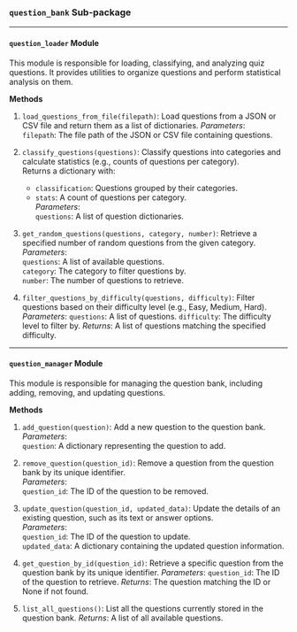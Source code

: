 ### `question_bank` Sub-package
---
#### `question_loader` Module 
This module is responsible for loading, classifying, and analyzing quiz questions. It provides utilities to organize questions and perform statistical analysis on them.

**Methods**
1. `load_questions_from_file(filepath)`: Load questions from a JSON or CSV file and return them as a list of dictionaries.
   *Parameters*:  
   `filepath`: The file path of the JSON or CSV file containing questions.

2. `classify_questions(questions)`: Classify questions into categories and calculate statistics (e.g., counts of questions per category).  
   Returns a dictionary with:
   - `classification`: Questions grouped by their categories.
   - `stats`: A count of questions per category.  
   *Parameters*:  
   `questions`: A list of question dictionaries.

3. `get_random_questions(questions, category, number)`: Retrieve a specified number of random questions from the given category.  
   *Parameters*:  
   `questions`: A list of available questions.  
   `category`: The category to filter questions by.  
   `number`: The number of questions to retrieve.

4. `filter_questions_by_difficulty(questions, difficulty)`: Filter questions based on their difficulty level (e.g., Easy, Medium, Hard).
    *Parameters*: 
    `questions`: A list of questions.
    `difficulty`: The difficulty level to filter by.
    *Returns*: A list of questions matching the specified difficulty.
---
#### `question_manager` Module
This module is responsible for managing the question bank, including adding, removing, and updating questions.

**Methods**
1. `add_question(question)`: Add a new question to the question bank.  
   *Parameters*:  
   `question`: A dictionary representing the question to add.

2. `remove_question(question_id)`: Remove a question from the question bank by its unique identifier.  
   *Parameters*:  
   `question_id`: The ID of the question to be removed.

3. `update_question(question_id, updated_data)`: Update the details of an existing question, such as its text or answer options.  
   *Parameters*:  
   `question_id`: The ID of the question to update.  
   `updated_data`: A dictionary containing the updated question information.

4. `get_question_by_id(question_id)`: Retrieve a specific question from the question bank by its unique identifier.
    *Parameters*:
    `question_id`: The ID of the question to retrieve.
    *Returns*: The question matching the ID or None if not found.

5. `list_all_questions()`: List all the questions currently stored in the question bank.
    *Returns*: A list of all available questions.
